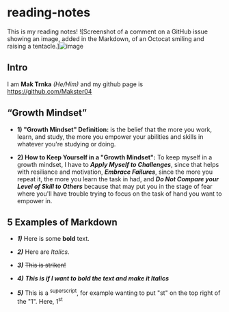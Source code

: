 # reading-notes

This is my reading notes! 
![Screenshot of a comment on a GitHub issue showing an image, added in the Markdown, of an Octocat smiling and raising a tentacle.]![image](https://github.com/Makster04/reading-notes/assets/86382359/55ed9da6-63f0-493a-bc13-170e287637d3)

## Intro
I am **Mak Trnka** *(He/Him)* and my github page is https://github.com/Makster04 

## “Growth Mindset”

- **1) "Growth Mindset" Definition:** is the belief that the more you work, learn, and study, the more you empower your abilities and skills in whatever you're studying or doing. 
* **2) How to Keep Yourself in a "Growth Mindset":** To keep myself in a growth mindset, I have to ***Apply Myself to Challenges***, since that helps with resiliance and motivation, ***Embrace Failures***, since the more you repeat it, the more you learn the task in had, and ***Do Not Compare your Level of Skill to Others*** because that may put you in the stage of fear where you'll have trouble trying to focus on the task of hand you want to empower in.

## 5 Examples of Markdown

- ***1)*** Here is some **bold** text.
* ***2)*** Here are *Italics*. 
+ ***3)*** ~~This is striken!~~  
- ***4)*** ***This is if I want to bold the text and make it Italics***
* ***5)*** This is a <sup>superscript</sup>, for example wanting to put "st" on the top right of the "1". Here, 1<sup>st</sup>
